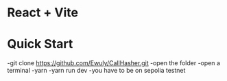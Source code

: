 # React + Vite

# Quick Start
-git clone https://github.com/Ewuly/CallHasher.git
-open the folder
-open a terminal
-yarn
-yarn run dev
-you have to be on sepolia testnet
